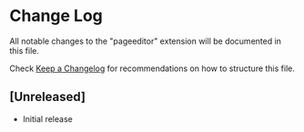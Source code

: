 # Change Log

All notable changes to the "pageeditor" extension will be documented in this file.

Check [Keep a Changelog](http://keepachangelog.com/) for recommendations on how to structure this file.

## [Unreleased]

- Initial release